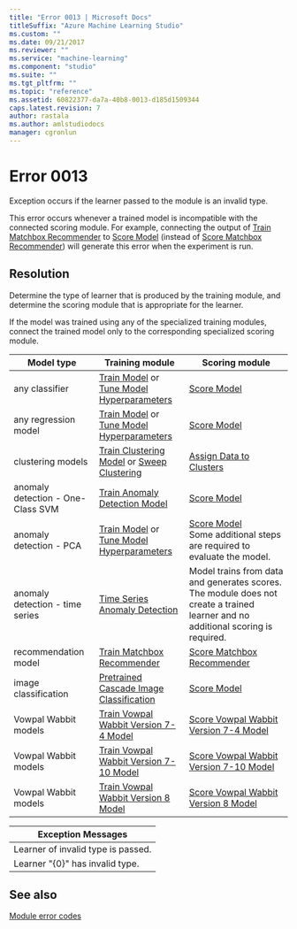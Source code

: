 ```yaml
---
title: "Error 0013 | Microsoft Docs"
titleSuffix: "Azure Machine Learning Studio"
ms.custom: ""
ms.date: 09/21/2017
ms.reviewer: ""
ms.service: "machine-learning"
ms.component: "studio"
ms.suite: ""
ms.tgt_pltfrm: ""
ms.topic: "reference"
ms.assetid: 60822377-da7a-40b8-0013-d185d1509344
caps.latest.revision: 7
author: rastala
ms.author: amlstudiodocs
manager: cgronlun
---
```

# Error 0013  
 Exception occurs if the learner passed to the module is an invalid type.  
  
 This error occurs whenever a trained model is incompatible with the connected scoring module. For example, connecting the output of [Train Matchbox Recommender](../train-matchbox-recommender.md) to [Score Model](../score-model.md) (instead of [Score Matchbox Recommender](../score-matchbox-recommender.md)) will generate this error when the experiment is run.  
  
## Resolution  

Determine the type of learner that is produced by the training module, and determine the scoring module that is appropriate for the learner. 

If the model was trained using any of the specialized training modules, connect the trained model only to the corresponding specialized scoring module. 


|Model type|Training module| Scoring module|
|----|----|----|
|any classifier|[Train Model](../train-model.md) or [Tune Model Hyperparameters](../tune-model-hyperparameters.md)|[Score Model](../score-model.md)|
|any regression model|[Train Model](../train-model.md) or [Tune Model Hyperparameters](../tune-model-hyperparameters.md)|[Score Model](../score-model.md)|
| clustering models| [Train Clustering Model](../train-clustering-model.md) or [Sweep Clustering](../sweep-clustering.md)| [Assign Data to Clusters](../assign-data-to-clusters.md)|
| anomaly detection - One-Class SVM | [Train Anomaly Detection Model](../train-anomaly-detection-model.md) |[Score Model](../score-model.md)|
| anomaly detection - PCA |[Train Model](../train-model.md) or [Tune Model Hyperparameters](../tune-model-hyperparameters.md)|[Score Model](../score-model.md) </br> Some additional steps are required to evaluate the model. |
| anomaly detection - time series|  [Time Series Anomaly Detection](../time-series-anomaly-detection.md) |Model trains from data and generates scores. The module does not create a trained learner and no additional scoring is required. |
| recommendation model| [Train Matchbox Recommender](../train-matchbox-recommender.md) | [Score Matchbox Recommender](../score-matchbox-recommender.md) |
| image classification | [Pretrained Cascade Image Classification](../pretrained-cascade-image-classification.md) | [Score Model](../score-model.md) |
|Vowpal Wabbit models| [Train Vowpal Wabbit Version 7-4 Model](../train-vowpal-wabbit-version-7-4-model.md) | [Score Vowpal Wabbit Version 7-4 Model](../score-vowpal-wabbit-version-7-4-model.md) |   
|Vowpal Wabbit models| [Train Vowpal Wabbit Version 7-10 Model](../train-vowpal-wabbit-version-7-10-model.md) | [Score Vowpal Wabbit Version 7-10 Model](../score-vowpal-wabbit-version-7-10-model.md) |
|Vowpal Wabbit models| [Train Vowpal Wabbit Version 8 Model](../score-vowpal-wabbit-version-8-model.md) | [Score Vowpal Wabbit Version 8 Model](../score-vowpal-wabbit-version-8-model.md) |
  
|Exception Messages|  
|------------------------|  
|Learner of invalid type is passed.|  
|Learner "{0}" has invalid type.|  
  
## See also  
 [Module error codes](../machine-learning-module-error-codes.md)